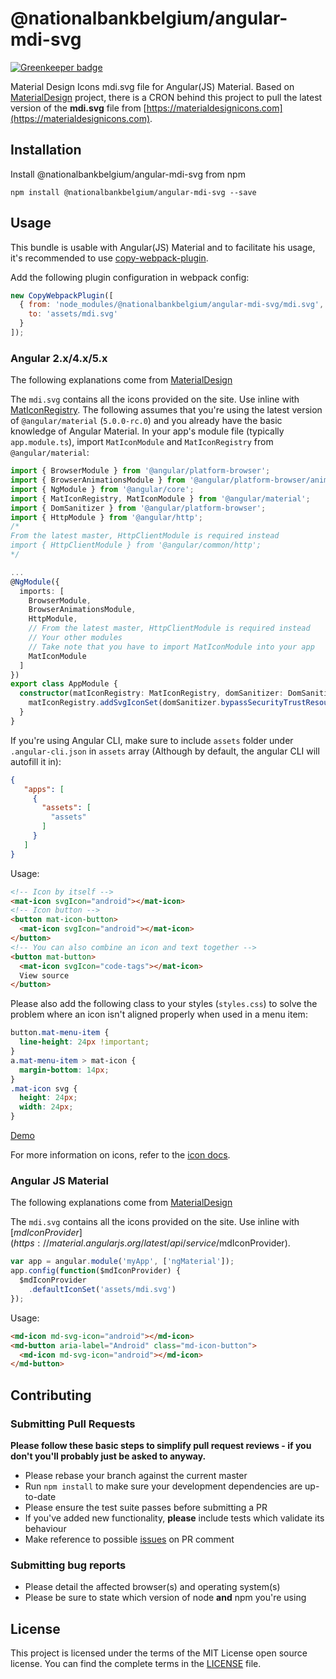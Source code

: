 # @nationalbankbelgium/angular-mdi-svg

[![Greenkeeper badge](https://badges.greenkeeper.io/NationalBankBelgium/angular-mdi-svg.svg)](https://greenkeeper.io/)

Material Design Icons mdi.svg file for Angular(JS) Material.
Based on [MaterialDesign](https://github.com/Templarian/MaterialDesign) project, there is
a CRON behind this project to pull the latest version of the **mdi.svg** file 
from [https://materialdesignicons.com](https://materialdesignicons.com).

## Installation
Install @nationalbankbelgium/angular-mdi-svg from npm
```
npm install @nationalbankbelgium/angular-mdi-svg --save
```

## Usage
This bundle is usable with Angular(JS) Material and to facilitate his usage, it's recommended to use
[copy-webpack-plugin](https://github.com/webpack-contrib/copy-webpack-plugin).

Add the following plugin configuration in webpack config:
```javascript
new CopyWebpackPlugin([
  { from: 'node_modules/@nationalbankbelgium/angular-mdi-svg/mdi.svg',
    to: 'assets/mdi.svg'
  }
]);
``` 
 
### Angular 2.x/4.x/5.x
The following explanations come from [MaterialDesign](https://github.com/Templarian/MaterialDesign)


The `mdi.svg` contains all the icons provided on the site. Use inline with [MatIconRegistry](https://material.angular.io/components/icon/api).
The following assumes that you're using the latest version of `@angular/material` (`5.0.0-rc.0`) and you already have the basic knowledge of Angular Material.
In your app's module file (typically `app.module.ts`), import `MatIconModule` and `MatIconRegistry` from `@angular/material`:
```typescript App module
import { BrowserModule } from '@angular/platform-browser';
import { BrowserAnimationsModule } from '@angular/platform-browser/animations';
import { NgModule } from '@angular/core';
import { MatIconRegistry, MatIconModule } from '@angular/material';
import { DomSanitizer } from '@angular/platform-browser';
import { HttpModule } from '@angular/http';
/*
From the latest master, HttpClientModule is required instead
import { HttpClientModule } from '@angular/common/http';
*/

...
@NgModule({
  imports: [
    BrowserModule,
    BrowserAnimationsModule,
    HttpModule,
    // From the latest master, HttpClientModule is required instead
    // Your other modules
    // Take note that you have to import MatIconModule into your app
    MatIconModule
  ]
})
export class AppModule {
  constructor(matIconRegistry: MatIconRegistry, domSanitizer: DomSanitizer){
    matIconRegistry.addSvgIconSet(domSanitizer.bypassSecurityTrustResourceUrl('./assets/mdi.svg')); // Or whatever path you placed mdi.svg at
  }
}
```

If you're using Angular CLI, make sure to include `assets` folder under `.angular-cli.json` in `assets` array (Although by default, the angular CLI will autofill it in):

```json Angular CLI file
{
   "apps": [
     {
       "assets": [
         "assets"
       ]
     }
   ]
}
```
Usage:

```html Example Usage
<!-- Icon by itself -->
<mat-icon svgIcon="android"></mat-icon>
<!-- Icon button -->
<button mat-icon-button>
  <mat-icon svgIcon="android"></mat-icon>
</button>
<!-- You can also combine an icon and text together -->
<button mat-button>
  <mat-icon svgIcon="code-tags"></mat-icon>
  View source
</button>
```

Please also add the following class to your styles (`styles.css`) to solve the problem where an icon isn't aligned properly when used in a menu item:

```css styles.css
button.mat-menu-item {
  line-height: 24px !important;
}
a.mat-menu-item > mat-icon {
  margin-bottom: 14px;
}
.mat-icon svg {
  height: 24px;
  width: 24px;
}
```

[Demo](https://stackblitz.com/edit/mdi-material-example)

For more information on icons, refer to the [icon docs](https://material.angular.io/components/icon/overview).

### Angular JS Material
The following explanations come from [MaterialDesign](https://github.com/Templarian/MaterialDesign)


The `mdi.svg` contains all the icons provided on the site. Use inline with [$mdIconProvider](https://material.angularjs.org/latest/api/service/$mdIconProvider).

```javascript Configuration
var app = angular.module('myApp', ['ngMaterial']);
app.config(function($mdIconProvider) {
  $mdIconProvider
    .defaultIconSet('assets/mdi.svg')
});
```

Usage:

```html Example Usage
<md-icon md-svg-icon="android"></md-icon>
<md-button aria-label="Android" class="md-icon-button">
  <md-icon md-svg-icon="android"></md-icon>
</md-button>
```

## Contributing
### Submitting Pull Requests

**Please follow these basic steps to simplify pull request reviews - if you don't you'll probably just be asked to anyway.**

* Please rebase your branch against the current master
* Run ```npm install``` to make sure your development dependencies are up-to-date
* Please ensure the test suite passes before submitting a PR
* If you've added new functionality, **please** include tests which validate its behaviour
* Make reference to possible [issues](https://github.com/NationalBankBelgium/angular-mdi-svg/issues) on PR comment

### Submitting bug reports

* Please detail the affected browser(s) and operating system(s)
* Please be sure to state which version of node **and** npm you're using

## License
This project is licensed under the terms of the MIT License open source license. You can find the complete terms in the [LICENSE](LICENSE) file.
